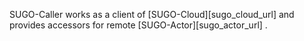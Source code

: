 
SUGO-Caller works as a client of [SUGO-Cloud][sugo_cloud_url] and provides accessors for remote [SUGO-Actor][sugo_actor_url] .
 